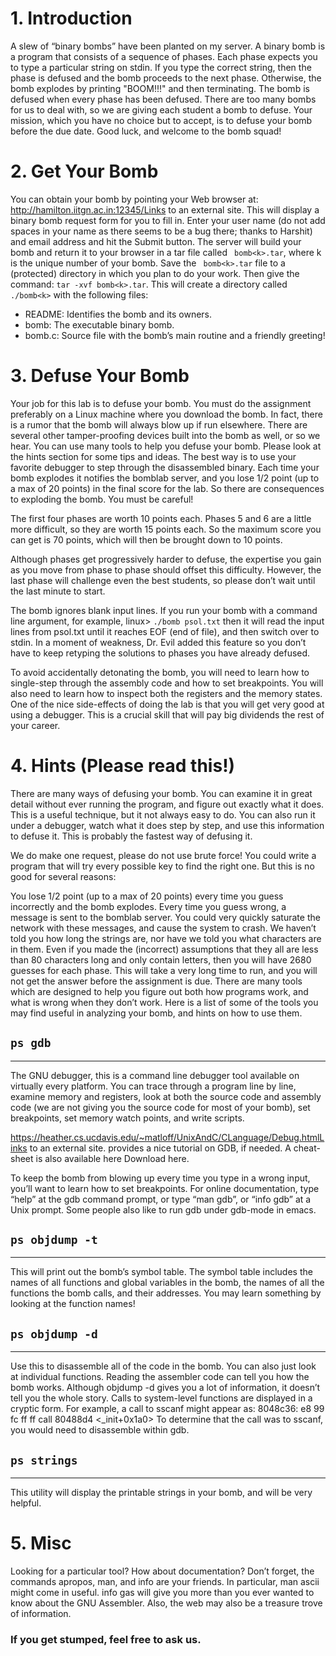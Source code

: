 # 1. Introduction
A slew of “binary bombs” have been planted on my server. A binary bomb is a program that consists of a sequence of phases. Each phase expects you to type a particular string on stdin. If you type the correct string, then the phase is defused and the bomb proceeds to the next phase. Otherwise, the bomb explodes by printing "BOOM!!!" and then terminating. The bomb is defused when every phase has been defused.
There are too many bombs for us to deal with, so we are giving each student a bomb to defuse. Your mission, which you have no choice but to accept, is to defuse your bomb before the due date. Good luck, and welcome to the bomb squad!

# 2. Get Your Bomb
You can obtain your bomb by pointing your Web browser at: http://hamilton.iitgn.ac.in:12345/Links to an external site. 
This will display a binary bomb request form for you to fill in. Enter your user name (do not add spaces in your name as there seems to be a bug there; thanks to Harshit) and email address and hit the Submit button. The server will build your bomb and return it to your browser in a tar file called ``` bomb<k>.tar```, where k is the unique number of your bomb. Save the ``` bomb<k>.tar``` file to a (protected) directory in which you plan to do your work. Then give the command: ```tar -xvf bomb<k>.tar```. This will create a directory called ```./bomb<k>``` with the following files:  
* README: Identifies the bomb and its owners.
* bomb: The executable binary bomb.
* bomb.c: Source file with the bomb’s main routine and a friendly greeting!

# 3. Defuse Your Bomb

Your job for this lab is to defuse your bomb. You must do the assignment preferably on a Linux machine where you download the bomb. In fact, there is a rumor that the bomb will always blow up if run elsewhere. There are several other tamper-proofing devices built into the bomb as well, or so we hear. You can use many tools to help you defuse your bomb. Please look at the hints section for some tips and ideas. The best way is to use your favorite debugger to step through the disassembled binary.
Each time your bomb explodes it notifies the bomblab server, and you lose 1/2 point (up to a max of 20 points) in the final score for the lab. So there are consequences to exploding the bomb. You must be careful!

The first four phases are worth 10 points each. Phases 5 and 6 are a little more difficult, so they are worth 15 points each. So the maximum score you can get is 70 points, which will then be brought down to 10 points.

Although phases get progressively harder to defuse, the expertise you gain as you move from phase to phase should offset this difficulty. However, the last phase will challenge even the best students, so please don’t wait until the last minute to start.

The bomb ignores blank input lines. If you run your bomb with a command line argument, for example,
linux> ``` ./bomb psol.txt ```
then it will read the input lines from psol.txt until it reaches EOF (end of file), and then switch over to stdin. In a moment of weakness, Dr. Evil added this feature so you don’t have to keep retyping the solutions to phases you have already defused.

To avoid accidentally detonating the bomb, you will need to learn how to single-step through the assembly code and how to set breakpoints. You will also need to learn how to inspect both the registers and the memory states. One of the nice side-effects of doing the lab is that you will get very good at using a debugger. This is a crucial skill that will pay big dividends the rest of your career.

# 4. Hints (Please read this!)
There are many ways of defusing your bomb. You can examine it in great detail without ever running the program, and figure out exactly what it does. This is a useful technique, but it not always easy to do. You can also run it under a debugger, watch what it does step by step, and use this information to defuse it. This is probably the fastest way of defusing it.

We do make one request, please do not use brute force! You could write a program that will try every possible key to find the right one. But this is no good for several reasons:

You lose 1/2 point (up to a max of 20 points) every time you guess incorrectly and the bomb explodes.
Every time you guess wrong, a message is sent to the bomblab server. You could very quickly saturate the network with these messages, and cause the system to crash.
We haven’t told you how long the strings are, nor have we told you what characters are in them. Even if you made the (incorrect) assumptions that they all are less than 80 characters long and only contain letters, then you will have 2680 guesses for each phase. This will take a very long time to run, and you will not get the answer before the assignment is due.
There are many tools which are designed to help you figure out both how programs work, and what is wrong when they don’t work. Here is a list of some of the tools you may find useful in analyzing your bomb, and hints on how to use them.

## ```ps gdb```
---
The GNU debugger, this is a command line debugger tool available on virtually every platform. You can trace through a program line by line, examine memory and registers, look at both the source code and assembly code (we are not giving you the source code for most of your bomb), set breakpoints, set memory watch points, and write scripts.

https://heather.cs.ucdavis.edu/~matloff/UnixAndC/CLanguage/Debug.htmlLinks to an external site. provides a nice tutorial on GDB, if needed. A cheat-sheet is also available here Download here.

To keep the bomb from blowing up every time you type in a wrong input, you’ll want to learn how to set breakpoints.
For online documentation, type “help” at the gdb command prompt, or type “man gdb”, or “info gdb” at a Unix prompt. Some people also like to run gdb under gdb-mode in
emacs.

## ```ps objdump -t```
---
This will print out the bomb’s symbol table. The symbol table includes the names of all functions and global variables in the bomb, the names of all the functions the bomb calls, and their addresses. You may learn something by looking at the function names! 

## ```ps objdump -d```
---
Use this to disassemble all of the code in the bomb. You can also just look at individual functions. Reading the assembler code can tell you how the bomb works. Although objdump -d gives you a lot of information, it doesn’t tell you the whole story. Calls to system-level functions are displayed in a cryptic form. For example, a call to sscanf might appear as:
8048c36: e8 99 fc ff ff call 80488d4 <_init+0x1a0>
To determine that the call was to sscanf, you would need to disassemble within gdb.

## ```ps strings```
---
This utility will display the printable strings in your bomb, and will be very helpful.

# 5. Misc
Looking for a particular tool? How about documentation? Don’t forget, the commands apropos, man, and info are your friends. In particular, man ascii might come in useful. info gas will give you more than you ever wanted to know about the GNU Assembler. Also, the web may also be a treasure trove of information. 

### If you get stumped, feel free to ask us. 